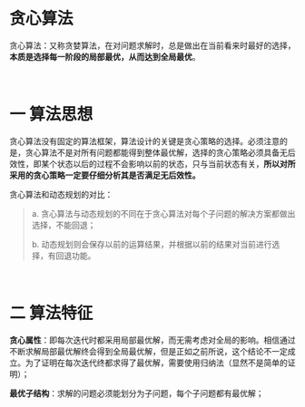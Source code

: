 # 贪心算法

贪心算法：又称贪婪算法，在对问题求解时，总是做出在当前看来时最好的选择，**本质是选择每一阶段的局部最优，从而达到全局最优**。

​     

# 一 算法思想

贪心算法没有固定的算法框架，算法设计的关键是贪心策略的选择。必须注意的是，贪心算法不是对所有问题都能得到整体最优解，选择的贪心策略必须具备无后效性，即某个状态以后的过程不会影响以前的状态，只与当前状态有关，**所以对所采用的贪心策略一定要仔细分析其是否满足无后效性。**

贪心算法和动态规划的对比：

> a. 贪心算法与动态规划的不同在于贪心算法对每个子问题的解决方案都做出选择，不能回退；
>
> b. 动态规划则会保存以前的运算结果，并根据以前的结果对当前进行选择，有回退功能。

​        

# 二 算法特征

**贪心属性**：即每次迭代时都采用局部最优解，而无需考虑对全局的影响。相信通过不断求解局部最优解终会得到全局最优解，但是正如之前所说，这个结论不一定成立。为了证明在每次迭代终都求得了最优解，需要使用归纳法（显然不是简单的证明）；

**最优子结构**：求解的问题必须能划分为子问题，每个子问题都有最优解；

